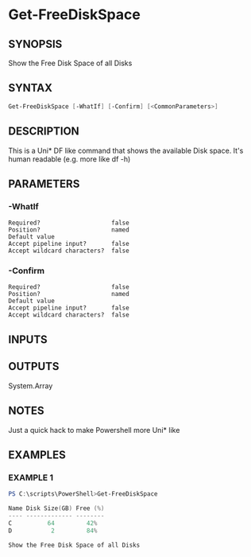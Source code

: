 ﻿# Get-FreeDiskSpace
## SYNOPSIS
Show the Free Disk Space of all Disks

## SYNTAX
```powershell
Get-FreeDiskSpace [-WhatIf] [-Confirm] [<CommonParameters>]
```

## DESCRIPTION
This is a Uni* DF like command that shows the available Disk space.
It's human readable (e.g. more like df -h)

## PARAMETERS
### -WhatIf <SwitchParameter>

```
Required?                    false
Position?                    named
Default value
Accept pipeline input?       false
Accept wildcard characters?  false
```
 
### -Confirm <SwitchParameter>

```
Required?                    false
Position?                    named
Default value
Accept pipeline input?       false
Accept wildcard characters?  false
```

## INPUTS


## OUTPUTS
System.Array

## NOTES
Just a quick hack to make Powershell more Uni* like

## EXAMPLES
### EXAMPLE 1
```powershell
PS C:\scripts\PowerShell>Get-FreeDiskSpace

Name Disk Size(GB) Free (%)
---- ------------- --------
C          64         42%
D           2         84%

Show the Free Disk Space of all Disks
```



